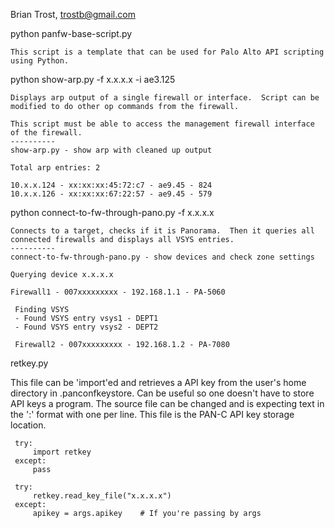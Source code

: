   Brian Trost, trostb@gmail.com

  python panfw-base-script.py

    This script is a template that can be used for Palo Alto API scripting using Python.

  python show-arp.py -f x.x.x.x -i ae3.125

    Displays arp output of a single firewall or interface.  Script can be modified to do other op commands from the firewall.

    This script must be able to access the management firewall interface of the firewall.
    ----------
    show-arp.py - show arp with cleaned up output

    Total arp entries: 2

    10.x.x.124 - xx:xx:xx:45:72:c7 - ae9.45 - 824
    10.x.x.126 - xx:xx:xx:67:22:57 - ae9.45 - 579

  python connect-to-fw-through-pano.py -f x.x.x.x

    Connects to a target, checks if it is Panorama.  Then it queries all connected firewalls and displays all VSYS entries.
    ----------
    connect-to-fw-through-pano.py - show devices and check zone settings

    Querying device x.x.x.x

    Firewall1 - 007xxxxxxxxx - 192.168.1.1 - PA-5060

     Finding VSYS
     - Found VSYS entry vsys1 - DEPT1
     - Found VSYS entry vsys2 - DEPT2

     Firewall2 - 007xxxxxxxxx - 192.168.1.2 - PA-7080

  retkey.py

   This file can be 'import'ed and retrieves a API key from the user's home directory in .panconfkeystore.  Can be useful so one doesn't have to store API keys a program.  The source file can be changed and is expecting text in the '<ip>:<apikey>' format with one per line.  This file is the PAN-C API key storage location.

     try:
         import retkey
     except:
         pass

     try:
         retkey.read_key_file("x.x.x.x")
     except:
         apikey = args.apikey    # If you're passing by args  
